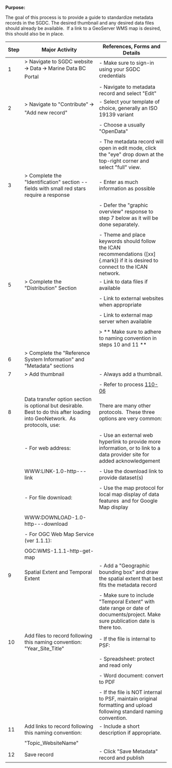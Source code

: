 **Purpose:**



The goal of this process is to provide a guide to standardize metadata records in the SGDC. The desired thumbnail and any desired data files should already be available.  If a link to a GeoServer WMS map is desired, this should also be in place. 



| **Step** | **Major Activity** | **References, Forms and Details** |
| -------- | ------------------ | --------------------------------- |
| 1 | > Navigate to SGDC website 🡪 Data 🡪 Marine Data BC Portal | - Make sure to sign-in using your SGDC credentials |
|  |  |  |
|  |  | - Navigate to metadata record and select "Edit" |
| 2 | > Navigate to "Contribute" 🡪 "Add new record" | - Select your template of choice, generally an ISO 19139 variant |
|  |  |  |
|  |  | - Choose a usually "OpenData" |
|  |  |  |
|  |  | - The metadata record will open in edit mode, click the "eye" drop down at the top-right corner and select "full" view. |
| 3 | > Complete the "Identification" section -- fields with small red stars require a response | - Enter as much information as possible |
|  |  |  |
|  |  | - Defer the "graphic overview" response to step 7 below as it will be done separately. |
|  |  |  |
|  |  | - Theme and place keywords should follow the ICAN recommendations ([xx]{.mark}) if it is desired to connect to the ICAN network. |
| 5 | > Complete the "Distribution" Section | - Link to data files if available |
|  |  |  |
|  |  | - Link to external websites when appropriate |
|  |  |  |
|  |  | - Link to external map server when available |
|  |  |  |
|  |  | > \*\* Make sure to adhere to naming convention in steps 10 and 11 \*\* |
| 6 | > Complete the "Reference System Information" and "Metadata" sections |  |
| 7 | > Add thumbnail | - Always add a thumbnail. |
|  |  |  |
|  |  | - Refer to process [110-06](https://pacificsalmonfoundation-my.sharepoint.com/:w:/g/personal/psalinasruiz_psf_ca/EQdIk9uxw4dLhZiYUZNMFgkBGcktBKNOGNw0tCPr_BFmhg?e=6hiQao) |
| 8 | Data transfer option section is optional but desirable.  Best to do this after loading into GeoNetwork.  As protocols, use: | There are many other protocols.  These three options are very common: |
|  |  |  |
|  | - For web address: | - Use an external web hyperlink to provide more information, or to link to a data provider site for added acknowledgement |
|  |  |  |
|  | WWW:LINK-1.0-http---link | - Use the download link to provide dataset(s) |
|  |  |  |
|  | - For file download: | - Use the map protocol for local map display of data features  and for Google Map display |
|  |  |  |
|  | WWW:DOWNLOAD-1.0-http---download |  |
|  |  |  |
|  | - For OGC Web Map Service (ver 1.1.1): |  |
|  |  |  |
|  | OGC:WMS-1.1.1-http-get-map |  |
| 9 | Spatial Extent and Temporal Extent | - Add a "Geographic bounding box" and draw the spatial extent that best fits the metadata record |
|  |  |  |
|  |  | - Make sure to include "Temporal Extent" with date range or date of documents/project. Make sure publication date is there too. |
| 10 | Add files to record following this naming convention: "Year_Site_Title" | - If the file is internal to PSF: |
|  |  |  |
|  |  | - Spreadsheet: protect and read only |
|  |  |  |
|  |  | - Word document: convert to PDF |
|  |  |  |
|  |  | - If the file is NOT internal to PSF, maintain original formatting and upload following standard naming convention. |
| 11 | Add links to record following this naming convention: | - Include a short description if appropriate. |
|  |  |  |
|  | "Topic_WebsiteName" |  |
| 12 | Save record | - Click "Save Metadata" record and publish |

